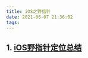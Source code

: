 ```yaml
---
title: iOS之野指针
date: 2021-06-07 21:36:02
tags:  
---
```


## 1. [iOS野指针定位总结](https://www.jianshu.com/p/8aba0ee41cd7)
